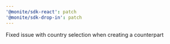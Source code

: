 ```yaml
---
'@monite/sdk-react': patch
'@monite/sdk-drop-in': patch
---
```


Fixed issue with country selection when creating a counterpart
